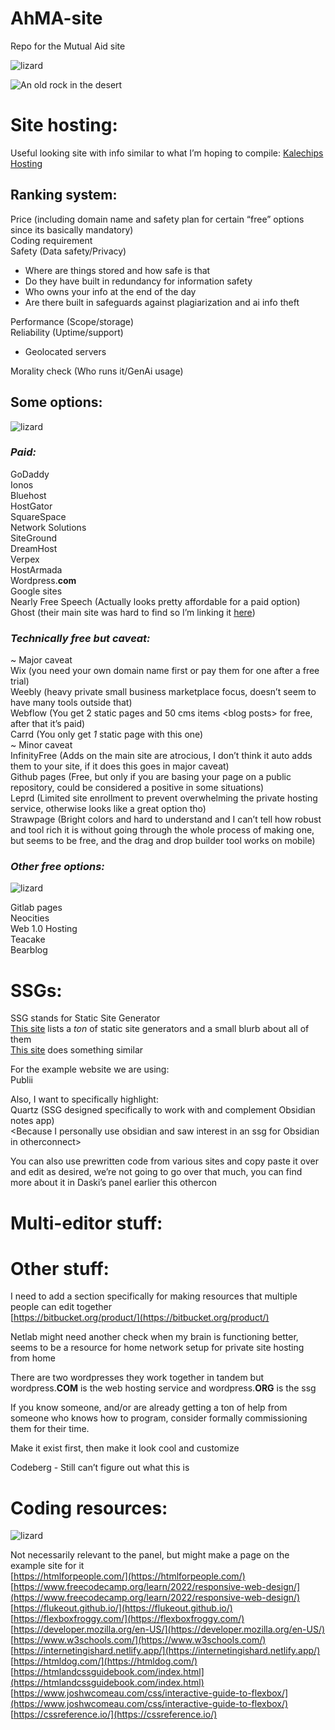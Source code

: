 # AhMA-site
Repo for the Mutual Aid site

![lizard](https://c.tenor.com/jWxk5-_RuwcAAAAC/tenor.gif)

![An old rock in the desert](https://www.flickr.com/photos/beaurogers/31833779864/in/photolist-Qv3rFw-34mt9F-a9Cmfy-5Ha3Zi-9msKdv-o3hgjr-hWpUte-4WMsJ1-KUQ8N-deshUb-vssBD-6CQci6-8AFCiD-zsJWT-nNfsgB-dPDwZJ-bn9JGn-5HtSXY-6CUhAL-a4UTXB-ugPum-KUPSo-fBLNm-6CUmpy-4WMsc9-8a7D3T-83KJev-6CQ2bK-nNusHJ-a78rQH-nw3NvT-7aq2qf-8wwBso-3nNceh-ugSKP-4mh4kh-bbeeqH-a7biME-q3PtTf-brFpgb-cg38zw-bXMZc-nJPELD-f58Lmo-bXMYG-bz8AAi-bxNtNT-bXMYi-bXMY6-bXMYv)

# **Site hosting:**

Useful looking site with info similar to what I’m hoping to compile: [Kalechips Hosting](https://kalechips.net/stuff/hosting)

## Ranking system:

Price (including domain name and safety plan for certain “free” options since its basically mandatory)  
Coding requirement  
Safety (Data safety/Privacy)

- Where are things stored and how safe is that  
- Do they have built in redundancy for information safety  
- Who owns your info at the end of the day  
- Are there built in safeguards against plagiarization and ai info theft

Performance (Scope/storage)  
Reliability (Uptime/support)

- Geolocated servers

Morality check (Who runs it/GenAi usage)

## Some options:

![lizard](https://c.tenor.com/jWxk5-_RuwcAAAAC/tenor.gif)


### *Paid:*

GoDaddy  
Ionos  
Bluehost  
HostGator  
SquareSpace  
Network Solutions  
SiteGround  
DreamHost  
Verpex  
HostArmada  
Wordpress.**com**  
Google sites  
Nearly Free Speech (Actually looks pretty affordable for a paid option)  
Ghost (their main site was hard to find so I’m linking it [here](https://ghost.org/))

### *Technically free but caveat:*

\~ Major caveat  
Wix (you need your own domain name first or pay them for one after a free trial)  
Weebly (heavy private small business marketplace focus, doesn’t seem to have many tools outside that)  
Webflow (You get 2 static pages and 50 cms items \<blog posts\> for free, after that it’s paid)  
Carrd (You only get *1* static page with this one)  
\~ Minor caveat  
InfinityFree (Adds on the main site are atrocious, I don’t think it auto adds them to your site, if it does this goes in major caveat)  
Github pages (Free, but only if you are basing your page on a public repository, could be considered a positive in some situations)  
Leprd (Limited site enrollment to prevent overwhelming the private hosting service, otherwise looks like a great option tho)  
Strawpage (Bright colors and hard to understand and I can’t tell how robust and tool rich it is without going through the whole process of making one, but seems to be free, and the drag and drop builder tool works on mobile)

### *Other free options:*

![lizard](https://c.tenor.com/jWxk5-_RuwcAAAAC/tenor.gif)


Gitlab pages  
Neocities  
Web 1.0 Hosting  
Teacake  
Bearblog

# **SSGs:**

SSG stands for Static Site Generator  
[This site](https://jamstack.org/generators/) lists a *ton* of static site generators and a small blurb about all of them  
[This site](https://github.com/myles/awesome-static-generators) does something similar

For the example website we are using:  
Publii

Also, I want to specifically highlight:  
Quartz (SSG designed specifically to work with and complement Obsidian notes app)  
\<Because I personally use obsidian and saw interest in an ssg for Obsidian in otherconnect\>

You can also use prewritten code from various sites and copy paste it over and edit as desired, we’re not going to go over that much, you can find more about it in Daski’s panel earlier this othercon

# **Multi-editor stuff:**

# **Other stuff:**

I need to add a section specifically for making resources that multiple people can edit together  
[https://bitbucket.org/product/](https://bitbucket.org/product/)

Netlab might need another check when my brain is functioning better, seems to be a resource for home network setup for private site hosting from home

There are two wordpresses they work together in tandem but wordpress.**COM** is the web hosting service and wordpress.**ORG** is the ssg

If you know someone, and/or are already getting a ton of help from someone who knows how to program, consider formally commissioning them for their time.

Make it exist first, then make it look cool and customize

Codeberg \- Still can’t figure out what this is

# **Coding resources:**

![lizard](https://c.tenor.com/jWxk5-_RuwcAAAAC/tenor.gif)


Not necessarily relevant to the panel, but might make a page on the example site for it  
[https://htmlforpeople.com/](https://htmlforpeople.com/)  
[https://www.freecodecamp.org/learn/2022/responsive-web-design/](https://www.freecodecamp.org/learn/2022/responsive-web-design/)  
[https://flukeout.github.io/](https://flukeout.github.io/)  
[https://flexboxfroggy.com/](https://flexboxfroggy.com/)  
[https://developer.mozilla.org/en-US/](https://developer.mozilla.org/en-US/)  
[https://www.w3schools.com/](https://www.w3schools.com/)  
[https://internetingishard.netlify.app/](https://internetingishard.netlify.app/)  
[https://htmldog.com/](https://htmldog.com/)  
[https://htmlandcssguidebook.com/index.html](https://htmlandcssguidebook.com/index.html)  
[https://www.joshwcomeau.com/css/interactive-guide-to-flexbox/](https://www.joshwcomeau.com/css/interactive-guide-to-flexbox/)  
[https://cssreference.io/](https://cssreference.io/)

